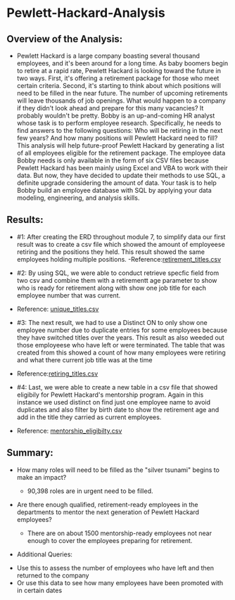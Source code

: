 # Pewlett-Hackard-Analysis

## Overview of the Analysis:

* Pewlett Hackard is a large company boasting several thousand employees, and it's been around for a long time. As baby boomers begin to retire at a rapid rate, Pewlett Hackard is looking toward the future in two ways. First, it's offering a retirement package for those who meet certain criteria. Second, it's starting to think about which positions will need to be filled in the near future.
The number of upcoming retirements will leave thousands of job openings. What would happen to a company if they didn't look ahead and prepare for this many vacancies? It probably wouldn't be pretty.
Bobby is an up-and-coming HR analyst whose task is to perform employee research. Specifically, he needs to find answers to the following questions: Who will be retiring in the next few years? And how many positions will Pewlett Hackard need to fill? This analysis will help future-proof Pewlett Hackard by generating a list of all employees eligible for the retirement package. The employee data Bobby needs is only available in the form of six CSV files because Pewlett Hackard has been mainly using Excel and VBA to work with their data.
But now, they have decided to update their methods to use SQL, a definite upgrade considering the amount of data. Your task is to help Bobby build an employee database with SQL by applying your data modeling, engineering, and analysis skills.

## Results:

* #1: After creating the ERD throughout module 7, to simplify data our first result was to create a csv file which showed the amount of employeese retiring and the positions they held. This result showed the same employees holding multiple positions.
-Reference:[retirement_titles.csv](https://github.com/cobb-j/Pewlett-Hackard-Analysis/files/9895309/retirement_titles.csv)

* #2: By using SQL, we were able to conduct retrieve specfic field from two csv and combine them with a retirementt age parameter to show who is ready for retirement along with show one job title for each employee number that was current. 
- Reference: [unique_titles.csv](https://github.com/cobb-j/Pewlett-Hackard-Analysis/files/9895295/unique_titles.csv)

* #3: The next result, we had to use a Distinct ON to only show one employee number due to duplicate entries for some employees because they have switched titles over the years. This result as also weeded out those employeese who have left or were terminated. The table that was created from this showed a count of how many employees were retiring and what there current job title was at the time
- Reference:[retiring_titles.csv](https://github.com/cobb-j/Pewlett-Hackard-Analysis/files/9895294/retiring_titles.csv)

* #4: Last, we were able to create a new table in a csv file that showed eligibily for Pewlett Hackard's mentorship program. Again in this instance we used distinct on find just one employee name to avoid duplicates and also filter by birth date to show the retirement age and add in the title they carried as current employees. 
- Reference: [mentorship_eligibilty.csv](https://github.com/cobb-j/Pewlett-Hackard-Analysis/files/9895303/mentorship_eligibilty.csv)

## Summary:
* How many roles will need to be filled as the "silver tsunami" begins to make an impact?
  - 90,398 roles are in urgent need to be filled. 
* Are there enough qualified, retirement-ready employees in the departments to mentor the next generation of Pewlett Hackard employees?
  - There are on about 1500 mentorship-ready employees not near enough to cover the employees preparing for retirement. 

* Additional Queries: 
 - Use this to assess the number of employees who have left and then returned to the company
 - Or use this data to see how many employees have been promoted with in certain dates
